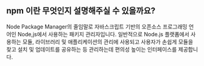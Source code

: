## npm 이란 무엇인지 설명해주실 수 있을까요?</br>
  Node Package Manager의 줄임말로 자바스크립트 기반의 오픈소스 프로그래밍 언어인 Node,js에서 사용하는 패키지 관리자입니다. 일반적으로 Node.js 플랫폼에서 사용하는 모듈, 라이브러리 및 애플리케이션의 관리에 사용되고 사용자가 손쉽게 모듈을 찾고 설치 및 업데이트를 공유하는 등 관리하는데 편의성 높이는 인터페이스를 제공합니다.</br></br>
